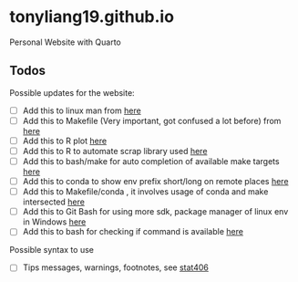 # tonyliang19.github.io
Personal Website with Quarto


## Todos

Possible updates for the website:

- [ ] Add this to linux man from [here](https://stackoverflow.com/questions/5885934/bash-function-to-find-newest-file-matching-pattern)
- [ ] Add this to Makefile (Very important, got confused a lot before) from [here](https://stackoverflow.com/questions/2019989/how-to-assign-the-output-of-a-command-to-a-makefile-variable)
- [ ] Add this to R plot [here](https://stackoverflow.com/questions/7144118/how-to-save-a-plot-as-image-on-the-disk)
- [ ] Add this to R to automate scrap library used [here](https://tilburgsciencehub.com/building-blocks/automate-and-execute-your-work/automate-your-workflow/auto-install-r-packages/)
- [ ] Add this to bash/make for auto completion of available make targets [here](https://stackoverflow.com/questions/4188324/bash-completion-of-makefile-target)
- [ ] Add this to conda to show env prefix short/long on remote places [here](https://stackoverflow.com/questions/60122569/how-to-revert-back-to-default-behavior-of-env-prompt-parameter-in-condarc)
- [ ] Add this to Makefile/conda , it involves usage of conda and make intersected [here](https://stackoverflow.com/questions/53382383/makefile-cant-use-conda-activate)
- [ ] Add this to Git Bash for using more sdk, package manager of linux env in Windows [here](https://stackoverflow.com/questions/32712133/package-management-in-git-for-windows-git-bash)
- [ ] Add this to bash for checking if command is available [here](https://stackoverflow.com/questions/592620/how-can-i-check-if-a-program-exists-from-a-bash-script)

Possible syntax to use

- [ ] Tips messages, warnings, footnotes, see [stat406](https://ubc-stat.github.io/stat-406/)
